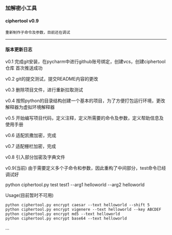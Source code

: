 ### 加解密小工具

#### ciphertool v0.9

```text
重新制作子命令及参数，目前还在调试
```
-----------
#### 版本更新日志

v0.1 完成git安装，在pycharm中进行github账号绑定，创建vcs，创建ciphertool仓库
首次推送成功

v0.2 git的提交测试，提交README内容的更改

v0.3 删除项目文件，进行重新拉取测试

v0.4 按照python的目录结构创建一个基本的项目，为了方便打包运行环境，更改解释器为虚拟环境解释器

v0.5 开始编写项目代码，定义注释，定义所需要的命令及参数，定义帮助信息及使用手册

v0.6 适配凯撒加密，完成

v0.7 适配栅栏加密，完成

v0.8 引入部分加密及字典文件

v0.9(当前) 由于需要定义多个子命令和参数，因此重构了中间部分，test命令已经调试好

python ciphertool.py test test1 --arg1 helloworld --arg2 helloworld



Usage(目前暂时不可用)
```
python ciphertool.py encrypt caesar --text helloworld --shift 5
python ciphertool.py encrypt vigenere --text helloworld --key ABCDEF
python ciphertool.py encrypt md5 --text helloworld
python ciphertool.py encrypt base64 --text helloworld
```

...
